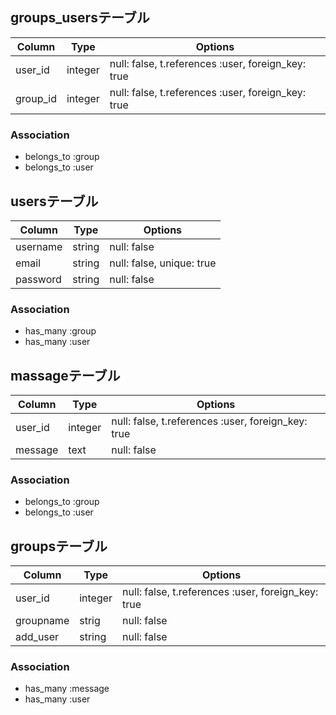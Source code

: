 ## groups_usersテーブル
|Column|Type|Options|
|------|----|-------|
|user_id|integer|null: false, t.references :user, foreign_key: true|
|group_id|integer|null: false, t.references :user, foreign_key: true|
### Association
- belongs_to :group
- belongs_to :user

## usersテーブル
|Column|Type|Options|
|------|----|-------|
|username|string|null: false|
|email|string|null: false, unique: true|
|password|string|null: false|
### Association
- has_many :group
- has_many :user

## massageテーブル
|Column|Type|Options|
|------|----|-------|
|user_id|integer|null: false, t.references :user, foreign_key: true|
|message|text|null: false|
### Association
- belongs_to :group
- belongs_to :user

## groupsテーブル
|Column|Type|Options|
|------|----|-------|
|user_id|integer|null: false, t.references :user, foreign_key: true|
|groupname|strig|null: false|
|add_user|string|null: false|
### Association
- has_many :message
- has_many :user